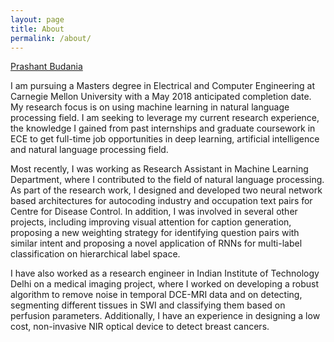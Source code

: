 ```yaml
---
layout: page
title: About
permalink: /about/
---
```


<script type="text/javascript" src="https://platform.linkedin.com/badges/js/profile.js" async defer></script>

<div class="LI-profile-badge"  data-version="v1" data-size="large" data-locale="en_US" data-type="horizontal" data-theme="light" data-vanity="prashantbudania"><a class="LI-simple-link" href='https://www.linkedin.com/in/prashantbudania?trk=profile-badge'>Prashant Budania</a></div>

I am pursuing a Masters degree in Electrical and Computer Engineering at Carnegie Mellon University with a May 2018 anticipated completion date. My research focus is on using machine learning in natural language processing field. I am seeking to leverage my current research experience, the knowledge I gained from past internships and graduate coursework in ECE to get full-time job opportunities in deep learning, artificial intelligence and natural language processing field.

Most recently, I was working as Research Assistant in Machine Learning Department, where I contributed to the field of natural language processing. As part of the research work, I designed and developed two neural network based architectures for autocoding industry and occupation text pairs for Centre for Disease Control. In addition, I was involved in several other projects, including improving visual attention for caption generation, proposing a new weighting strategy for identifying question pairs with similar intent and proposing a novel application of RNNs for multi-label classification on hierarchical label space.

I have also worked as a research engineer in Indian Institute of Technology Delhi on a medical imaging project, where I worked on developing a robust algorithm to remove noise in temporal DCE-MRI data and on detecting, segmenting different tissues in SWI and classifying them based on perfusion parameters. Additionally, I have an experience in designing a low cost, non-invasive NIR optical device to detect breast cancers.
